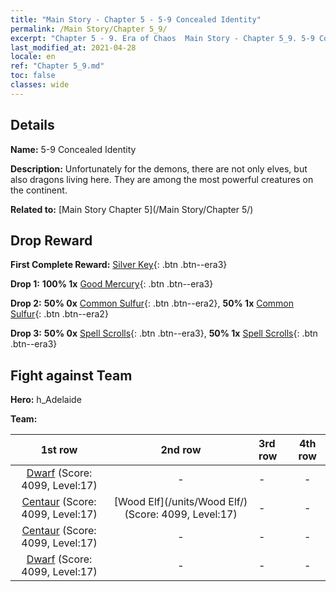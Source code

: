 ```yaml
---
title: "Main Story - Chapter 5 - 5-9 Concealed Identity"
permalink: /Main Story/Chapter 5_9/
excerpt: "Chapter 5 - 9. Era of Chaos  Main Story - Chapter 5_9. 5-9 Concealed Identity"
last_modified_at: 2021-04-28
locale: en
ref: "Chapter 5_9.md"
toc: false
classes: wide
---
```


## Details

 **Name:** 5-9 Concealed Identity

 **Description:** Unfortunately for the demons, there are not only elves, but also dragons living here. They are among the most powerful creatures on the continent.

 **Related to:** [Main Story Chapter 5](/Main Story/Chapter 5/)

## Drop Reward

 **First Complete Reward:** [Silver Key](/Items/con_693/){: .btn .btn--era3}

 **Drop 1:** **100% 1x** [Good Mercury](/Items/mat_14/){: .btn .btn--era3}

 **Drop 2:** **50% 0x** [Common Sulfur](/Items/mat_9/){: .btn .btn--era2}, **50% 1x** [Common Sulfur](/Items/mat_9/){: .btn .btn--era2}

 **Drop 3:** **50% 0x** [Spell Scrolls](/Items/con_694/){: .btn .btn--era3}, **50% 1x** [Spell Scrolls](/Items/con_694/){: .btn .btn--era3}


## Fight against Team
 **Hero:** h_Adelaide

 **Team:**


  | 1st row | 2nd row | 3rd row | 4th row |
  |:----:|:----:|:----|:----:|
  | [Dwarf](/units/Dwarf/) (Score: 4099, Level:17)  | - | - | - |
  | [Centaur](/units/Centaur/) (Score: 4099, Level:17)  | [Wood Elf](/units/Wood Elf/) (Score: 4099, Level:17)  | - | - |
  | [Centaur](/units/Centaur/) (Score: 4099, Level:17)  | - | - | - |
  | [Dwarf](/units/Dwarf/) (Score: 4099, Level:17)  | - | - | - |


